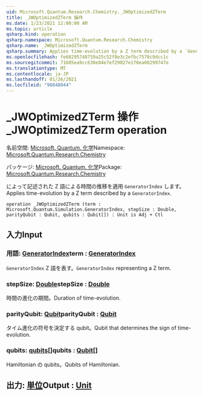 ```yaml
---
uid: Microsoft.Quantum.Research.Chemistry._JWOptimizedZTerm
title: _JWOptimizedZTerm 操作
ms.date: 1/23/2021 12:00:00 AM
ms.topic: article
qsharp.kind: operation
qsharp.namespace: Microsoft.Quantum.Research.Chemistry
qsharp.name: _JWOptimizedZTerm
qsharp.summary: Applies time-evolution by a Z term described by a `GeneratorIndex`.
ms.openlocfilehash: fe68295748759a25c52f8e3c2efbc7570c9dcc1c
ms.sourcegitcommit: 71605ea9cc630e84e7ef29027e1f0ea06299747e
ms.translationtype: MT
ms.contentlocale: ja-JP
ms.lasthandoff: 01/26/2021
ms.locfileid: "98848044"
---
```

# <a name="_jwoptimizedzterm-operation"></a><span data-ttu-id="477e2-102">_JWOptimizedZTerm 操作</span><span class="sxs-lookup"><span data-stu-id="477e2-102">_JWOptimizedZTerm operation</span></span>

<span data-ttu-id="477e2-103">名前空間: [Microsoft. Quantum. 化学](xref:Microsoft.Quantum.Research.Chemistry)</span><span class="sxs-lookup"><span data-stu-id="477e2-103">Namespace: [Microsoft.Quantum.Research.Chemistry](xref:Microsoft.Quantum.Research.Chemistry)</span></span>

<span data-ttu-id="477e2-104">パッケージ: [Microsoft. Quantum. 化学](https://nuget.org/packages/Microsoft.Quantum.Research.Chemistry)</span><span class="sxs-lookup"><span data-stu-id="477e2-104">Package: [Microsoft.Quantum.Research.Chemistry](https://nuget.org/packages/Microsoft.Quantum.Research.Chemistry)</span></span>


<span data-ttu-id="477e2-105">によって記述された Z 語による時間の推移を適用 `GeneratorIndex` します。</span><span class="sxs-lookup"><span data-stu-id="477e2-105">Applies time-evolution by a Z term described by a `GeneratorIndex`.</span></span>

```qsharp
operation _JWOptimizedZTerm (term : Microsoft.Quantum.Simulation.GeneratorIndex, stepSize : Double, parityQubit : Qubit, qubits : Qubit[]) : Unit is Adj + Ctl
```


## <a name="input"></a><span data-ttu-id="477e2-106">入力</span><span class="sxs-lookup"><span data-stu-id="477e2-106">Input</span></span>

### <a name="term--generatorindex"></a><span data-ttu-id="477e2-107">用語: [GeneratorIndex](xref:Microsoft.Quantum.Simulation.GeneratorIndex)</span><span class="sxs-lookup"><span data-stu-id="477e2-107">term : [GeneratorIndex](xref:Microsoft.Quantum.Simulation.GeneratorIndex)</span></span>

<span data-ttu-id="477e2-108">`GeneratorIndex` Z 語を表す。</span><span class="sxs-lookup"><span data-stu-id="477e2-108">`GeneratorIndex` representing a Z term.</span></span>


### <a name="stepsize--double"></a><span data-ttu-id="477e2-109">stepSize: [Double](xref:microsoft.quantum.lang-ref.double)</span><span class="sxs-lookup"><span data-stu-id="477e2-109">stepSize : [Double](xref:microsoft.quantum.lang-ref.double)</span></span>

<span data-ttu-id="477e2-110">時間の進化の期間。</span><span class="sxs-lookup"><span data-stu-id="477e2-110">Duration of time-evolution.</span></span>


### <a name="parityqubit--qubit"></a><span data-ttu-id="477e2-111">parityQubit: [Qubit](xref:microsoft.quantum.lang-ref.qubit)</span><span class="sxs-lookup"><span data-stu-id="477e2-111">parityQubit : [Qubit](xref:microsoft.quantum.lang-ref.qubit)</span></span>

<span data-ttu-id="477e2-112">タイム進化の符号を決定する qubit。</span><span class="sxs-lookup"><span data-stu-id="477e2-112">Qubit that determines the sign of time-evolution.</span></span>


### <a name="qubits--qubit"></a><span data-ttu-id="477e2-113">qubits: [qubits](xref:microsoft.quantum.lang-ref.qubit)[]</span><span class="sxs-lookup"><span data-stu-id="477e2-113">qubits : [Qubit](xref:microsoft.quantum.lang-ref.qubit)[]</span></span>

<span data-ttu-id="477e2-114">Hamiltonian の qubits。</span><span class="sxs-lookup"><span data-stu-id="477e2-114">Qubits of Hamiltonian.</span></span>



## <a name="output--unit"></a><span data-ttu-id="477e2-115">出力: [単位](xref:microsoft.quantum.lang-ref.unit)</span><span class="sxs-lookup"><span data-stu-id="477e2-115">Output : [Unit](xref:microsoft.quantum.lang-ref.unit)</span></span>

